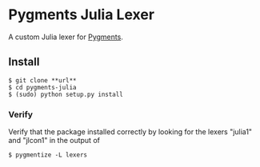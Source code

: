 # Pygments Julia Lexer

A custom Julia lexer for [Pygments](http://pygments.org/).

## Install

    $ git clone **url**
    $ cd pygments-julia
    $ (sudo) python setup.py install

### Verify

Verify that the package installed correctly by looking for the lexers "julia1" and "jlcon1" in the output of

    $ pygmentize -L lexers

